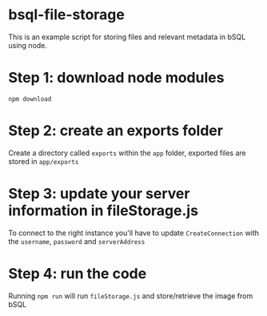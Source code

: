 # bsql-file-storage
This is an example script for storing files and relevant metadata in bSQL using node.

# Step 1: download node modules
`npm download`

# Step 2: create an exports folder
Create a directory called `exports` within the `app` folder, exported files are stored in `app/exports` 

# Step 3: update your server information in fileStorage.js
To connect to the right instance you'll have to update `CreateConnection` with the `username`, `password` and `serverAddress`

# Step 4: run the code
Running `npm run` will run `fileStorage.js` and store/retrieve the image from bSQL
